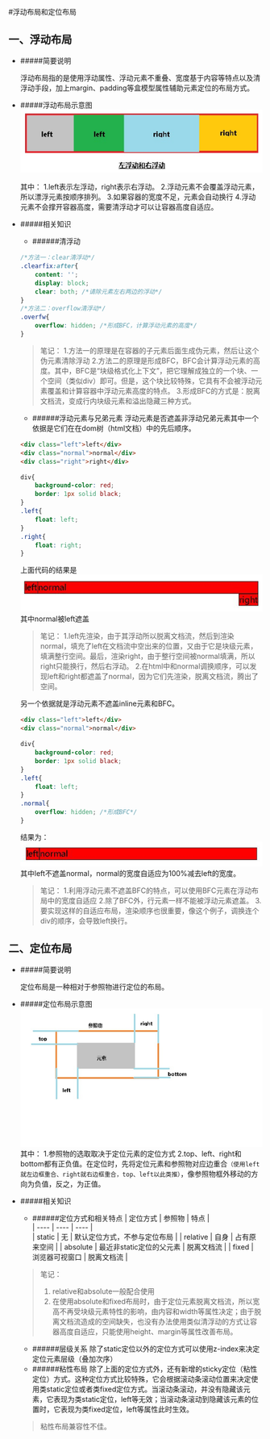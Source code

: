 #浮动布局和定位布局

## 一、浮动布局
* #####简要说明

    浮动布局指的是使用浮动属性、浮动元素不重叠、宽度基于内容等特点以及清浮动手段，加上margin、padding等盒模型属性辅助元素定位的布局方式。
* #####浮动布局示意图
![浮动布局示意图](./imgs/float.jpg)
    
    其中：
    1.left表示左浮动，right表示右浮动。
    2.浮动元素不会覆盖浮动元素，所以漂浮元素按顺序排列。
    3.如果容器的宽度不足，元素会自动换行
    4.浮动元素不会撑开容器高度，需要清浮动才可以让容器高度自适应。
* #####相关知识
    * ######清浮动
    ```css
    /*方法一：clear清浮动*/
    .clearfix:after{
        content: '';
        display: block;
        clear: both; /*请除元素左右两边的浮动*/
    }
    /*方法二：overflow清浮动*/
    .overfw{
        overflow: hidden; /*形成BFC，计算浮动元素的高度*/
    }
    ```
    > 笔记：
    > 1.方法一的原理是在容器的子元素后面生成伪元素，然后让这个伪元素清除浮动
    > 2.方法二的原理是形成BFC，BFC会计算浮动元素的高度。其中，BFC是“块级格式化上下文”，把它理解成独立的一个块、一个空间（类似div）即可。但是，这个块比较特殊，它具有不会被浮动元素覆盖和计算容器中浮动元素高度的特点。
    > 3.形成BFC的方式是：脱离文档流，变成行内块级元素和溢出隐藏三种方式。
    * ######浮动元素与兄弟元素
    浮动元素是否遮盖非浮动兄弟元素其中一个依据是它们在在dom树（html文档）中的先后顺序。
    ```html
    <div class="left">left</div>
    <div class="normal">normal</div>
    <div class="right">right</div>
    ```
    ```css
    div{
        background-color: red;
        border: 1px solid black;
    }
    .left{
        float: left;
    }
    .right{
        float: right;
    }
    ```
    上面代码的结果是
    ![sibling-float-1](./imgs/sibling-float-1.jpg)
    <br />
    其中normal被left遮盖
    
    > 笔记：
    > 1.left先渲染，由于其浮动所以脱离文档流，然后到渲染normal，填充了left在文档流中空出来的位置，又由于它是块级元素，填满整行空间。最后，渲染right，由于整行空间被normal填满，所以right只能换行，然后右浮动。
    > 2.在html中和normal调换顺序，可以发现left和right都遮盖了normal，因为它们先渲染，脱离文档流，腾出了空间。
    
    另一个依据就是浮动元素不遮盖inline元素和BFC。
    ```html
    <div class="left">left</div>
    <div class="normal">normal</div>
    ```
    ```css
    div{
        background-color: red;
        border: 1px solid black;
    }
    .left{
        float: left;
    }
    .normal{
        overflow: hidden; /*形成BFC*/
    }
    ```
    结果为：
    ![sibling-float-2](./imgs/sibling-float-2.jpg)
    <br />
    其中left不遮盖normal，normal的宽度自适应为100%减去left的宽度。
    
    >笔记：
    >1.利用浮动元素不遮盖BFC的特点，可以使用BFC元素在浮动布局中的宽度自适应
    >2.除了BFC外，行元素一样不能被浮动元素遮盖。
    >3.要实现这样的自适应布局，渲染顺序也很重要，像这个例子，调换连个div的顺序，会导致left换行。
    
## 二、定位布局

* #####简要说明
    
    定位布局是一种相对于参照物进行定位的布局。

* #####定位布局示意图
    ![定位布局示意图](./imgs/position.jpg)
    其中：
    1.参照物的选取取决于定位元素的定位方式
    2.top、left、right和bottom都有正负值。在定位时，先将定位元素和参照物对应边重合`（使用left就左边框重合、right就右边框重合，top、left以此类推）`，像参照物框外移动的方向为负值，反之，为正值。
    
* #####相关知识
    * ######定位方式和相关特点
    | 定位方式 | 参照物 | 特点 |  
    | ---- | ---- | ---- |  
    | static | 无 | 默认定位方式，不参与定位布局 |
    | relative | 自身 | 占有原来空间 |
    | absolute | 最近非static定位的父元素 | 脱离文档流 |
    | fixed | 浏览器可视窗口 | 脱离文档流 |
    > 笔记：
    > 1. relative和absolute一般配合使用
    > 2. 在使用absolute和fixed布局时，由于定位元素脱离文档流，所以宽高不再受块级元素特性的影响，由内容和width等属性决定；由于脱离文档流造成的空间缺失，也没有办法使用类似清浮动的方式让容器高度自适应，只能使用height、margin等属性改善布局。
    
    * ######层级关系
    除了static定位以外的定位方式可以使用z-index来决定定位元素层级（叠加次序）
    * ######粘性布局
    除了上面的定位方式外，还有新增的sticky定位（粘性定位）方式。这种定位方式比较特殊，它会根据滚动条滚动位置来决定使用类static定位或者类fixed定位方式。当滚动条滚动，并没有隐藏该元素，它表现为类static定位，left等无效；当滚动条滚动到隐藏该元素的位置时，它表现为类fixed定位，left等属性此时生效。
    > 粘性布局兼容性不佳。
    
    